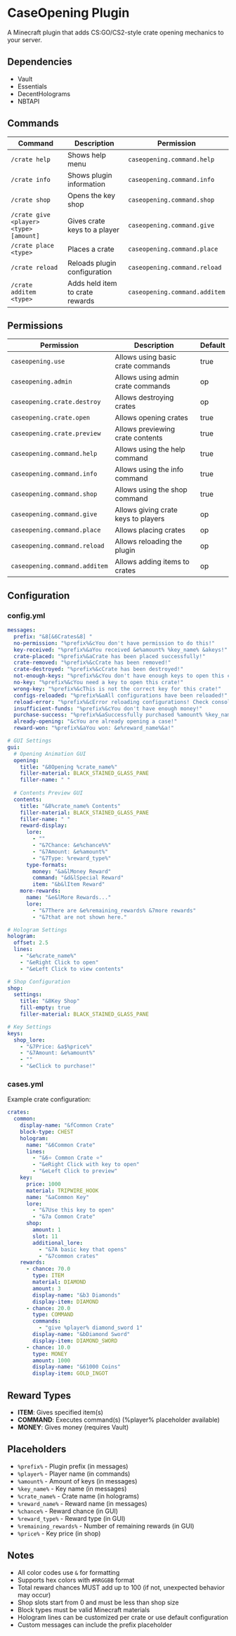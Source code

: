 
# CaseOpening Plugin

A Minecraft plugin that adds CS:GO/CS2-style crate opening mechanics to your server.

## Dependencies
- Vault
- Essentials
- DecentHolograms
- NBTAPI

## Commands
| Command | Description | Permission |
|---------|-------------|------------|
| `/crate help` | Shows help menu | `caseopening.command.help` |
| `/crate info` | Shows plugin information | `caseopening.command.info` |
| `/crate shop` | Opens the key shop | `caseopening.command.shop` |
| `/crate give <player> <type> [amount]` | Gives crate keys to a player | `caseopening.command.give` |
| `/crate place <type>` | Places a crate | `caseopening.command.place` |
| `/crate reload` | Reloads plugin configuration | `caseopening.command.reload` |
| `/crate additem <type>` | Adds held item to crate rewards | `caseopening.command.additem` |

## Permissions
| Permission | Description | Default |
|------------|-------------|---------|
| `caseopening.use` | Allows using basic crate commands | true |
| `caseopening.admin` | Allows using admin crate commands | op |
| `caseopening.crate.destroy` | Allows destroying crates | op |
| `caseopening.crate.open` | Allows opening crates | true |
| `caseopening.crate.preview` | Allows previewing crate contents | true |
| `caseopening.command.help` | Allows using the help command | true |
| `caseopening.command.info` | Allows using the info command | true |
| `caseopening.command.shop` | Allows using the shop command | true |
| `caseopening.command.give` | Allows giving crate keys to players | op |
| `caseopening.command.place` | Allows placing crates | op |
| `caseopening.command.reload` | Allows reloading the plugin | op |
| `caseopening.command.additem` | Allows adding items to crates | op |

## Configuration

### config.yml
```yaml
messages:
  prefix: "&8[&6Crates&8] "
  no-permission: "%prefix%&cYou don't have permission to do this!"
  key-received: "%prefix%&aYou received &e%amount% %key_name% &akeys!"
  crate-placed: "%prefix%&aCrate has been placed successfully!"
  crate-removed: "%prefix%&cCrate has been removed!"
  crate-destroyed: "%prefix%&cCrate has been destroyed!"
  not-enough-keys: "%prefix%&cYou don't have enough keys to open this crate!"
  no-key: "%prefix%&cYou need a key to open this crate!"
  wrong-key: "%prefix%&cThis is not the correct key for this crate!"
  configs-reloaded: "%prefix%&aAll configurations have been reloaded!"
  reload-error: "%prefix%&cError reloading configurations! Check console for details."
  insufficient-funds: "%prefix%&cYou don't have enough money!"
  purchase-success: "%prefix%&aSuccessfully purchased %amount% %key_name% key(s)!"
  already-opening: "&cYou are already opening a case!"
  reward-won: "%prefix%&aYou won: &e%reward_name%&a!"

# GUI Settings
gui:
  # Opening Animation GUI
  opening:
    title: "&8Opening %crate_name%"
    filler-material: BLACK_STAINED_GLASS_PANE
    filler-name: " "
  
  # Contents Preview GUI
  contents:
    title: "&8%crate_name% Contents"
    filler-material: BLACK_STAINED_GLASS_PANE
    filler-name: " "
    reward-display:
      lore:
        - ""
        - "&7Chance: &e%chance%%"
        - "&7Amount: &e%amount%"
        - "&7Type: %reward_type%"
      type-formats:
        money: "&a&lMoney Reward"
        command: "&d&lSpecial Reward"
        item: "&b&lItem Reward"
    more-rewards:
      name: "&e&lMore Rewards..."
      lore:
        - "&7There are &e%remaining_rewards% &7more rewards"
        - "&7that are not shown here."

# Hologram Settings
hologram:
  offset: 2.5
  lines:
    - "&e%crate_name%"
    - "&eRight Click to open"
    - "&eLeft Click to view contents"

# Shop Configuration
shop:
  settings:
    title: "&8Key Shop"
    fill-empty: true
    filler-material: BLACK_STAINED_GLASS_PANE

# Key Settings
keys:
  shop_lore:
    - "&7Price: &a$%price%"
    - "&7Amount: &e%amount%"
    - ""
    - "&eClick to purchase!"
```

### cases.yml
Example crate configuration:
```yaml
crates:
  common:
    display-name: "&fCommon Crate"
    block-type: CHEST
    hologram:
      name: "&6Common Crate"
      lines:
        - "&6⭐ Common Crate ⭐"
        - "&eRight Click with key to open"
        - "&eLeft Click to preview"
    key:
      price: 1000
      material: TRIPWIRE_HOOK
      name: "&aCommon Key"
      lore:
        - "&7Use this key to open"
        - "&7a Common Crate"
      shop:
        amount: 1
        slot: 11
        additional_lore:
          - "&7A basic key that opens"
          - "&7common crates"
    rewards:
      - chance: 70.0
        type: ITEM
        material: DIAMOND
        amount: 3
        display-name: "&b3 Diamonds"
        display-item: DIAMOND
      - chance: 20.0
        type: COMMAND
        commands:
          - "give %player% diamond_sword 1"
        display-name: "&bDiamond Sword"
        display-item: DIAMOND_SWORD
      - chance: 10.0
        type: MONEY
        amount: 1000
        display-name: "&61000 Coins"
        display-item: GOLD_INGOT
```

## Reward Types
- **ITEM**: Gives specified item(s)
- **COMMAND**: Executes command(s) (%player% placeholder available)
- **MONEY**: Gives money (requires Vault)

## Placeholders
- `%prefix%` - Plugin prefix (in messages)
- `%player%` - Player name (in commands)
- `%amount%` - Amount of keys (in messages)
- `%key_name%` - Key name (in messages)
- `%crate_name%` - Crate name (in holograms)
- `%reward_name%` - Reward name (in messages)
- `%chance%` - Reward chance (in GUI)
- `%reward_type%` - Reward type (in GUI)
- `%remaining_rewards%` - Number of remaining rewards (in GUI)
- `%price%` - Key price (in shop)

## Notes
- All color codes use `&` for formatting
- Supports hex colors with `#RRGGBB` format
- Total reward chances MUST add up to 100 (if not, unexpected behavior may occur)
- Shop slots start from 0 and must be less than shop size
- Block types must be valid Minecraft materials
- Hologram lines can be customized per crate or use default configuration
- Custom messages can include the prefix placeholder